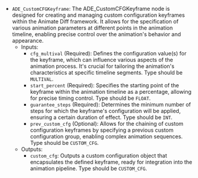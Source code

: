 - `ADE_CustomCFGKeyframe`: The ADE_CustomCFGKeyframe node is designed for creating and managing custom configuration keyframes within the Animate Diff framework. It allows for the specification of various animation parameters at different points in the animation timeline, enabling precise control over the animation's behavior and appearance.
    - Inputs:
        - `cfg_multival` (Required): Defines the configuration value(s) for the keyframe, which can influence various aspects of the animation process. It's crucial for tailoring the animation's characteristics at specific timeline segments. Type should be `MULTIVAL`.
        - `start_percent` (Required): Specifies the starting point of the keyframe within the animation timeline as a percentage, allowing for precise timing control. Type should be `FLOAT`.
        - `guarantee_steps` (Required): Determines the minimum number of steps for which the keyframe's configuration will be applied, ensuring a certain duration of effect. Type should be `INT`.
        - `prev_custom_cfg` (Optional): Allows for the chaining of custom configuration keyframes by specifying a previous custom configuration group, enabling complex animation sequences. Type should be `CUSTOM_CFG`.
    - Outputs:
        - `custom_cfg`: Outputs a custom configuration object that encapsulates the defined keyframe, ready for integration into the animation pipeline. Type should be `CUSTOM_CFG`.

